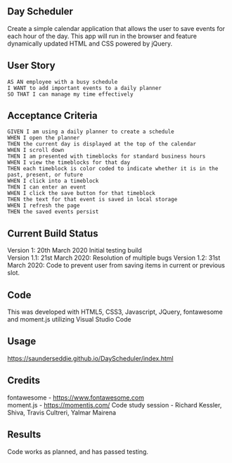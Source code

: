 ## Day Scheduler

Create a simple calendar application that allows the user to save events for each hour of the day. This app will run in the browser and feature dynamically updated HTML and CSS powered by jQuery.

## User Story

```
AS AN employee with a busy schedule
I WANT to add important events to a daily planner
SO THAT I can manage my time effectively
```

## Acceptance Criteria

```
GIVEN I am using a daily planner to create a schedule
WHEN I open the planner
THEN the current day is displayed at the top of the calendar
WHEN I scroll down
THEN I am presented with timeblocks for standard business hours
WHEN I view the timeblocks for that day
THEN each timeblock is color coded to indicate whether it is in the past, present, or future
WHEN I click into a timeblock
THEN I can enter an event
WHEN I click the save button for that timeblock
THEN the text for that event is saved in local storage
WHEN I refresh the page
THEN the saved events persist
```

## Current Build Status
Version 1: 20th March 2020 Initial testing build<br/>
Version 1.1: 21st March 2020: Resolution of multiple bugs
Version 1.2: 31st March 2020: Code to prevent user from saving items in current or previous slot.

## Code
This was developed with HTML5, CSS3, Javascript, JQuery, fontawesome and moment.js utilizing Visual Studio Code

## Usage
https://saunderseddie.github.io/DayScheduler/index.html

## Credits
fontawesome - https://www.fontawesome.com <br/>
moment.js - https://momentjs.com/
Code study session - Richard Kessler, Shiva, Travis Cultreri, Yalmar Mairena

## Results
Code works as planned, and has passed testing.
